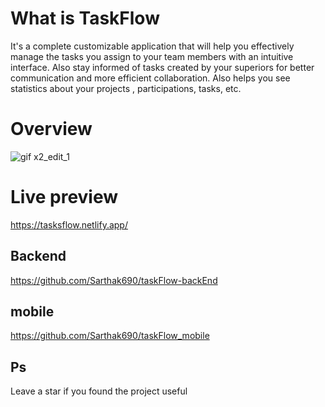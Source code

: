 # What is TaskFlow 
It's a complete customizable application that will help you effectively manage the tasks you assign to your team members with an intuitive interface. Also stay informed of tasks created by your superiors for better communication and more efficient collaboration. Also helps you see statistics about your projects , participations, tasks, etc.

# Overview

![gif x2_edit_1](https://user-images.githubusercontent.com/93490149/221445272-57571d82-f2ab-4ab3-b2ae-04069e919a83.gif)

# Live preview
https://tasksflow.netlify.app/


## Backend 
https://github.com/Sarthak690/taskFlow-backEnd

## mobile 
https://github.com/Sarthak690/taskFlow_mobile

## Ps
Leave a star if you found the project useful



